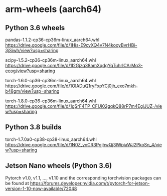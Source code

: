 # arm-wheels (aarch64)

## Python 3.6 wheels

pandas-1.1.2-cp36-cp36m-linux_aarch64.whl
https://drive.google.com/file/d/1His-E9cvXQ4v7N4kooyBvrHBi-3jSiwh/view?usp=sharing

scipy-1.5.2-cp36-cp36m-linux_aarch64.whl
https://drive.google.com/file/d/1I2Gjzq38amXqdgYqTuhrICArMq3-ecog/view?usp=sharing

torch-1.6.0-cp36-cp36m-linux_aarch64.whl
https://drive.google.com/file/d/1OlADuQ1ryFxpYCj0jh_exo7mkh-b48gm/view?usp=sharing

torch-1.8.0-cp36-cp36m-linux_aarch64.whl
https://drive.google.com/file/d/1gSrF4TP_CFUi02gqkQ88rP7m4EgiJUZ-/view?usp=sharing



## Python 3.8 builds

torch-1.7.0a0-cp38-cp38-linux_aarch64.whl
https://drive.google.com/file/d/1N0Z_yoCR3PgjhwQj3lWpiaWJ2PkoSn_4/view?usp=sharing


## Jetson Nano wheels (Python 3.6)
Pytorch v1.0, v1.1, ..., v1.10 and the corresponding torchvision packages can be found at https://forums.developer.nvidia.com/t/pytorch-for-jetson-version-1-10-now-available/72048
